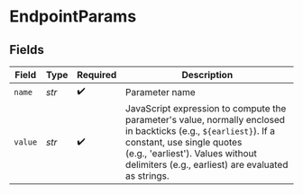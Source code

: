# EndpointParams


## Fields

| Field                                                                                                                                                                                                                                   | Type                                                                                                                                                                                                                                    | Required                                                                                                                                                                                                                                | Description                                                                                                                                                                                                                             |
| --------------------------------------------------------------------------------------------------------------------------------------------------------------------------------------------------------------------------------------- | --------------------------------------------------------------------------------------------------------------------------------------------------------------------------------------------------------------------------------------- | --------------------------------------------------------------------------------------------------------------------------------------------------------------------------------------------------------------------------------------- | --------------------------------------------------------------------------------------------------------------------------------------------------------------------------------------------------------------------------------------- |
| `name`                                                                                                                                                                                                                                  | *str*                                                                                                                                                                                                                                   | :heavy_check_mark:                                                                                                                                                                                                                      | Parameter name                                                                                                                                                                                                                          |
| `value`                                                                                                                                                                                                                                 | *str*                                                                                                                                                                                                                                   | :heavy_check_mark:                                                                                                                                                                                                                      | JavaScript expression to compute the parameter's value, normally enclosed in backticks (e.g., `${earliest}`). If a constant, use single quotes (e.g., 'earliest'). Values without delimiters (e.g., earliest) are evaluated as strings. |